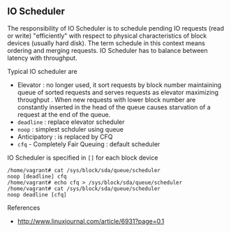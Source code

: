 ## IO Scheduler

The responsibility of IO Scheduler is to schedule pending IO requests (read or write) "efficiently" with respect to 
physical characteristics of block devices (usually hard disk). The term schedule in this context means ordering and merging requests. IO Scheduler has to balance between latency with throughput.

Typical IO scheduler are

* Elevator : no longer used, it sort requests by block number maintaining queue of sorted requests and serves requests as elevator maximizing throughput . When new requests with lower block number are constantly inserted in the head of the queue causes starvation of a request at the end of the queue.
* `deadline` : replace elevator scheduler
* `noop` : simplest schduler using  queue
* Anticipatory : is replaced by CFQ
* `cfq` - Completely Fair Queuing : default scheduler

IO Scheduler is specified in `[]` for each block device 

    /home/vagrant# cat /sys/block/sda/queue/scheduler
    noop [deadline] cfq
    /home/vagrant# echo cfq > /sys/block/sda/queue/scheduler
    /home/vagrant# cat /sys/block/sda/queue/scheduler
    noop deadline [cfq]


References

* http://www.linuxjournal.com/article/6931?page=0,1
